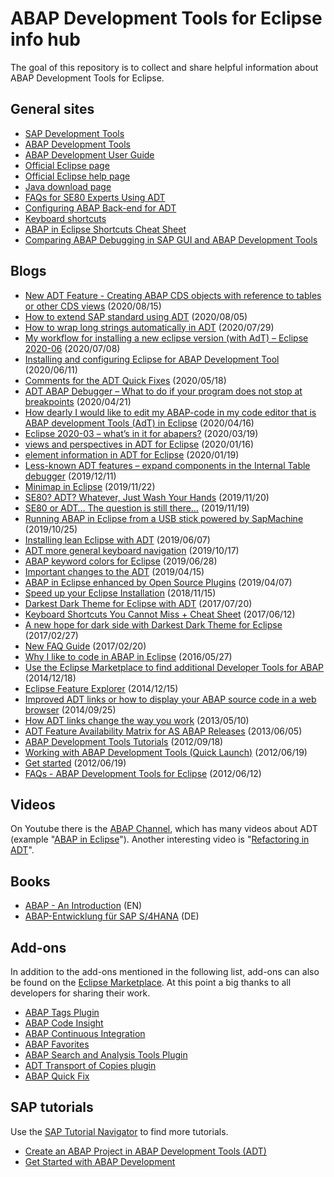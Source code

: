# ABAP Development Tools for Eclipse info hub

The goal of this repository is to collect and share helpful information about ABAP Development Tools for Eclipse.

## General sites

* [SAP Development Tools](https://tools.hana.ondemand.com)
* [ABAP Development Tools](https://tools.hana.ondemand.com/#abap)
* [ABAP Development User Guide](https://help.sap.com/viewer/c238d694b825421f940829321ffa326a/7.51.1/en-US/4b190c90ceba4d02a99e0a2286b89358.html)
* [Official Eclipse page](https://www.eclipse.org/)
* [Official Eclipse help page](https://help.eclipse.org)
* [Java download page](https://www.java.com/de/download/)
* [FAQs for SE80 Experts Using ADT](https://help.sap.com/viewer/c238d694b825421f940829321ffa326a/7.51.1/en-US/bd5c5b75eeab4b7892eff1e1abce7485.html)
* [Configuring ABAP Back-end for ADT](https://help.sap.com/doc/2e65ad9a26c84878b1413009f8ac07c3/201909.000/en-US/config_guide_system_backend_abap_development_tools.pdf)
* [Keyboard shortcuts](https://help.sap.com/viewer/c238d694b825421f940829321ffa326a/7.51.1/en-US/4ec299d16e391014adc9fffe4e204223.html)
* [ABAP in Eclipse Shortcuts Cheat Sheet](https://github.com/michal-majer/abap-in-eclipse-shortcuts-cheat-sheet)
* [Comparing ABAP Debugging in SAP GUI and ABAP Development Tools](https://help.sap.com/doc/saphelp_nw75/7.5.5/en-US/4e/c325476e391014adc9fffe4e204223/content.htm?no_cache=true)

## Blogs

* [New ADT Feature - Creating ABAP CDS objects with reference to tables or other CDS views](https://blogs.sap.com/2020/08/15/new-adt-feature-creating-abap-cds-objects-with-reference-to-tables-or-other-cds-views/) (2020/08/15)
* [How to extend SAP standard using ADT](https://blogs.sap.com/2020/08/05/how-to-extend-sap-standard-using-adt/) (2020/08/05)
* [How to wrap long strings automatically in ADT](https://blogs.sap.com/2020/07/29/how-to-wrap-long-strings-automatically-in-adt/) (2020/07/29)
* [My workflow for installing a new eclipse version (with AdT) – Eclipse 2020-06](https://blogs.sap.com/2020/07/08/my-workflow-for-installing-a-new-eclipse-version-with-adt-eclipse-2020-06/) (2020/07/08)
* [Installing and configuring Eclipse for ABAP Development Tool](https://blogs.sap.com/2020/06/11/installing-and-configuring-eclipse-for-abap-development-tool/) (2020/06/11)
* [Comments for the ADT Quick Fixes](https://blogs.sap.com/2020/05/18/comments-for-the-adt-quick-fixes/) (2020/05/18)
* [ADT ABAP Debugger – What to do if your program does not stop at breakpoints](https://blogs.sap.com/2020/04/21/adt-abap-debugger-what-to-do-if-your-program-does-not-stop-at-breakpoints/) (2020/04/21)
* [How dearly I would like to edit my ABAP-code in my code editor that is ABAP development Tools (AdT) in Eclipse](https://blogs.sap.com/2020/04/16/how-dearly-i-would-like-to-edit-my-abap-code-in-my-code-editor-that-is-abap-development-tools-adt-in-eclipsese/) (2020/04/16)
* [Eclipse 2020-03 – what’s in it for abapers?](https://blogs.sap.com/2020/03/19/eclipse-2020-03-whats-in-it-for-abapers/) (2020/03/19)
* [views and perspectives in ADT for Eclipse](https://blogs.sap.com/2020/01/26/views-and-perspectives-in-adt-for-eclipse/) (2020/01/16)
* [element information in ADT for Eclipse](https://blogs.sap.com/2020/01/19/element-information-in-adt-for-eclipse/) (2020/01/19)
* [Less-known ADT features – expand components in the Internal Table debugger](https://blogs.sap.com/2019/12/11/less-known-adt-features-expand-components-in-the-internal-table-debugger/) (2019/12/11)
* [Minimap in Eclipse](https://blogs.sap.com/2019/11/22/minimap-in-eclipse/) (2019/11/22)
* [SE80? ADT? Whatever, Just Wash Your Hands](https://blogs.sap.com/2019/11/20/se80-adt-whatever-just-wash-your-hands/) (2019/11/20)
* [SE80 or ADT… The question is still there…](https://blogs.sap.com/2019/11/19/se80-or-adt...-the-question-is-still-there.../) (2019/11/19)
* [Running ABAP in Eclipse from a USB stick powered by SapMachine](https://blogs.sap.com/2019/10/25/running-abap-in-eclipse-from-a-usb-stick-powered-by-sapmachine/) (2019/10/25)
* [Installing lean Eclipse with ADT](https://blogs.sap.com/2019/06/07/installing-lean-eclipse-with-adt/) (2019/06/07)
* [ADT more general keyboard navigation](https://blogs.sap.com/2019/10/17/adt-and-other-editors-more-general-keyboard-navigation/) (2019/10/17)
* [ABAP keyword colors for Eclipse](https://blogs.sap.com/2019/06/28/more-syntax-highlighting-adventures-abap-keyword-colors-for-eclipse/) (2019/06/28)
* [Important changes to the ADT](https://blogs.sap.com/2019/04/15/important-changes-to-the-abap-development-tools-adt-release-cycle/) (2019/04/15)
* [ABAP in Eclipse enhanced by Open Source Plugins](https://blogs.sap.com/2019/04/07/abap-in-eclipse-enhanced-by-open-source-plugins/) (2019/04/07)
* [Speed up your Eclipse Installation](https://abapblog.com/articles/how-to/125-speed-up-your-eclipse-installation) (2018/11/15)
* [Darkest Dark Theme for Eclipse with ADT](https://blogs.sap.com/2017/07/20/darkest-dark-theme-for-eclipse-with-adt/) (2017/07/20)
* [Keyboard Shortcuts You Cannot Miss + Cheat Sheet](https://blogs.sap.com/2017/07/12/abap-in-eclipse-keyboard-shortcuts-you-cannot-miss-cheat-sheet/) (2017/06/12)
* [A new hope for dark side with Darkest Dark Theme for Eclipse](https://abapblog.com/articles/how-to/115-a-new-hope-for-dark-side-with-darkest-dark-theme-for-eclipse) (2017/02/27)
* [New FAQ Guide](https://blogs.sap.com/2017/02/20/new-faq-guide-for-smooth-transition-from-se80-to-abap-in-eclispe/) (2017/02/20)
* [Why I like to code in ABAP in Eclipse](https://abapblog.com/articles/thoughts/106-why-i-like-to-code-in-abap-in-eclipse) (2016/05/27)
* [Use the Eclipse Marketplace to find additional Developer Tools for ABAP](https://blogs.sap.com/2014/12/18/use-the-eclipse-marketplace-to-find-additional-developer-tools-for-abap/) (2014/12/18)
* [Eclipse Feature Explorer](https://blogs.sap.com/2014/12/15/aie-eclipse-feature-explorer/) (2014/12/15)
* [Improved ADT links or how to display your ABAP source code in a web browser](https://blogs.sap.com/2014/09/25/improved-adt-links-or-how-to-display-your-abap-source-code-in-a-web-browser/) (2014/09/25)
* [How ADT links change the way you work](https://blogs.sap.com/2013/05/10/how-adt-links-change-the-way-you-work/) (2013/05/10)
* [ADT Feature Availability Matrix for AS ABAP Releases](https://blogs.sap.com/2013/06/05/adt-feature-availability-matrix-for-as-abap-releases/) (2013/06/05)
* [ABAP Development Tools Tutorials](https://blogs.sap.com/2012/09/18/abap-development-tools-tutorials-learn-how-to-use-abap-in-eclipse/) (2012/09/18)
* [Working with ABAP Development Tools (Quick Launch)](https://blogs.sap.com/2012/06/19/working-with-abap-development-tools-quick-launch/) (2012/06/19)
* [Get started](https://blogs.sap.com/2012/06/19/get-started-with-the-abap-development-tools-for-sap-netweaver/) (2012/06/19)
* [FAQs - ABAP Development Tools for Eclipse](https://blogs.sap.com/2012/06/12/faqs-abap-development-tools-for-eclipse/) (2012/06/12)

## Videos

On Youtube there is the [ABAP Channel](https://www.youtube.com/channel/UC5DgCoTxyLCuli33BQrLmrg/featured), which has many videos about ADT (example "[ABAP in Eclipse](https://www.youtube.com/playlist?list=PLM6Ee3lDb6FgYc8PhQbfD90Z4jA17j3V7)").  Another interesting video is "[Refactoring in ADT](https://www.youtube.com/watch?v=zx8K28HFjF8)".

## Books

* [ABAP - An Introduction](https://www.sap-press.com/abap_4955/) (EN)
* [ABAP-Entwicklung für SAP S/4HANA](https://www.rheinwerk-verlag.de/abap-entwicklung-fuer-sap-s4hana/) (DE)

## Add-ons

In addition to the add-ons mentioned in the following list, add-ons can also be found on the [Eclipse Marketplace](https://marketplace.eclipse.org/). At this point a big thanks to all developers for sharing their work.

* [ABAP Tags Plugin](https://blogs.sap.com/2020/07/17/abap-tags-plugin/)
* [ABAP Code Insight](https://marketplace.eclipse.org/content/abap-code-insight)
* [ABAP Continuous Integration](https://marketplace.eclipse.org/content/abap-continuous-integration)
* [ABAP Favorites](https://marketplace.eclipse.org/content/abap-favorites)
* [ABAP Search and Analysis Tools Plugin](https://blogs.sap.com/2019/11/14/abap-search-and-analysis-tools-plugin/)
* [ADT Transport of Copies plugin](https://github.com/kgorin8/adt_transport_copy_plugin)
* [ABAP Quick Fix](https://marketplace.eclipse.org/content/abap-quick-fix)

## SAP tutorials

Use the [SAP Tutorial Navigator](https://developers.sap.com/tutorial-navigator.html) to find more tutorials.

* [Create an ABAP Project in ABAP Development Tools (ADT)](https://developers.sap.com/tutorials/abap-create-project.html)
* [Get Started with ABAP Development](https://developers.sap.com/mission.abap-dev-get-started.html)
